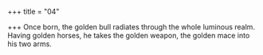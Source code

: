 +++
title = "04"

+++
Once born, the golden bull radiates through the whole luminous realm. Having golden horses, he takes the golden weapon, the golden mace into  his two arms.
